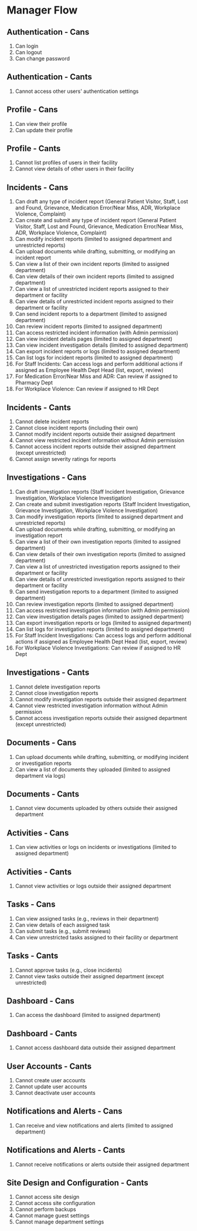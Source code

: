 # Manager Flow

## Authentication - Cans

1. Can login
2. Can logout
3. Can change password

## Authentication - Cants

1. Cannot access other users' authentication settings

## Profile - Cans

1. Can view their profile
2. Can update their profile

## Profile - Cants

1. Cannot list profiles of users in their facility
2. Cannot view details of other users in their facility

## Incidents - Cans

1. Can draft any type of incident report (General Patient Visitor, Staff, Lost and Found, Grievance, Medication Error/Near Miss, ADR, Workplace Violence, Complaint)
2. Can create and submit any type of incident report (General Patient Visitor, Staff, Lost and Found, Grievance, Medication Error/Near Miss, ADR, Workplace Violence, Complaint)
3. Can modify incident reports (limited to assigned department and unrestricted reports)
4. Can upload documents while drafting, submitting, or modifying an incident report
5. Can view a list of their own incident reports (limited to assigned department)
6. Can view details of their own incident reports (limited to assigned department)
7. Can view a list of unrestricted incident reports assigned to their department or facility
8. Can view details of unrestricted incident reports assigned to their department or facility
9. Can send incident reports to a department (limited to assigned department)
10. Can review incident reports (limited to assigned department)
11. Can access restricted incident information (with Admin permission)
12. Can view incident details pages (limited to assigned department)
13. Can view incident investigation details (limited to assigned department)
14. Can export incident reports or logs (limited to assigned department)
15. Can list logs for incident reports (limited to assigned department)
16. For Staff Incidents: Can access logs and perform additional actions if assigned as Employee Health Dept Head (list, export, review)
17. For Medication Error/Near Miss and ADR: Can review if assigned to Pharmacy Dept
18. For Workplace Violence: Can review if assigned to HR Dept

## Incidents - Cants

1. Cannot delete incident reports
2. Cannot close incident reports (including their own)
3. Cannot modify incident reports outside their assigned department
4. Cannot view restricted incident information without Admin permission
5. Cannot access incident reports outside their assigned department (except unrestricted)
6. Cannot assign severity ratings for reports

## Investigations - Cans

1. Can draft investigation reports (Staff Incident Investigation, Grievance Investigation, Workplace Violence Investigation)
2. Can create and submit investigation reports (Staff Incident Investigation, Grievance Investigation, Workplace Violence Investigation)
3. Can modify investigation reports (limited to assigned department and unrestricted reports)
4. Can upload documents while drafting, submitting, or modifying an investigation report
5. Can view a list of their own investigation reports (limited to assigned department)
6. Can view details of their own investigation reports (limited to assigned department)
7. Can view a list of unrestricted investigation reports assigned to their department or facility
8. Can view details of unrestricted investigation reports assigned to their department or facility
9. Can send investigation reports to a department (limited to assigned department)
10. Can review investigation reports (limited to assigned department)
11. Can access restricted investigation information (with Admin permission)
12. Can view investigation details pages (limited to assigned department)
13. Can export investigation reports or logs (limited to assigned department)
14. Can list logs for investigation reports (limited to assigned department)
15. For Staff Incident Investigations: Can access logs and perform additional actions if assigned as Employee Health Dept Head (list, export, review)
16. For Workplace Violence Investigations: Can review if assigned to HR Dept

## Investigations - Cants

1. Cannot delete investigation reports
2. Cannot close investigation reports
3. Cannot modify investigation reports outside their assigned department
4. Cannot view restricted investigation information without Admin permission
5. Cannot access investigation reports outside their assigned department (except unrestricted)

## Documents - Cans

1. Can upload documents while drafting, submitting, or modifying incident or investigation reports
2. Can view a list of documents they uploaded (limited to assigned department via logs)

## Documents - Cants

1. Cannot view documents uploaded by others outside their assigned department

## Activities - Cans

1. Can view activities or logs on incidents or investigations (limited to assigned department)

## Activities - Cants

1. Cannot view activities or logs outside their assigned department

## Tasks - Cans

1. Can view assigned tasks (e.g., reviews in their department)
2. Can view details of each assigned task
3. Can submit tasks (e.g., submit reviews)
4. Can view unrestricted tasks assigned to their facility or department

## Tasks - Cants

1. Cannot approve tasks (e.g., close incidents)
2. Cannot view tasks outside their assigned department (except unrestricted)

## Dashboard - Cans

1. Can access the dashboard (limited to assigned department)

## Dashboard - Cants

1. Cannot access dashboard data outside their assigned department

## User Accounts - Cants

1. Cannot create user accounts
2. Cannot update user accounts
3. Cannot deactivate user accounts

## Notifications and Alerts - Cans

1. Can receive and view notifications and alerts (limited to assigned department)

## Notifications and Alerts - Cants

1. Cannot receive notifications or alerts outside their assigned department

## Site Design and Configuration - Cants

1. Cannot access site design
2. Cannot access site configuration
3. Cannot perform backups
4. Cannot manage guest settings
5. Cannot manage department settings
